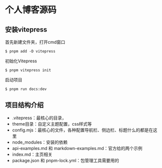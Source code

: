 # 个人博客源码

## 安装vitepress

首先新建文件夹，打开cmd窗口

```
$ pnpm add -D vitepress
```

初始化Vitepress

```
$ pnpm vitepress init
```

启动项目
```
$ pnpm run docs:dev
```

## 项目结构介绍
* .vitepress：最核心的目录，
* theme目录：自定义主题配置，css样式等
* config.mjs：最核心的文件，各种配置导航栏、侧边栏、标题什么的都是在这里
* node_modules：安装的依赖
* api-examples.md 和 markdown-examples.md：官方给的两个示例
* index.md：主页相关
* package.json 和 pnpm-lock.yml：包管理工具需要用的
